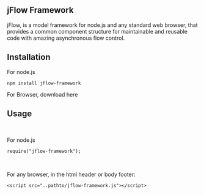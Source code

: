 <br/>
<br/>
<h2  >
jFlow Framework
</h2>



jFlow, is a model framework for node.js and any standard web browser, that provides a common component structure for 
maintainable and reusable code with amazing asynchronous flow control.




Installation
------------

For node.js

    npm install jflow-framework

For Browser, download here

Usage
-----
<br />

For node.js

    require("jflow-framework");
    
<br />

For any browser, in the html header or body footer:

	<script src="..pathto/jflow-framework.js"></script>	
<br />

	
